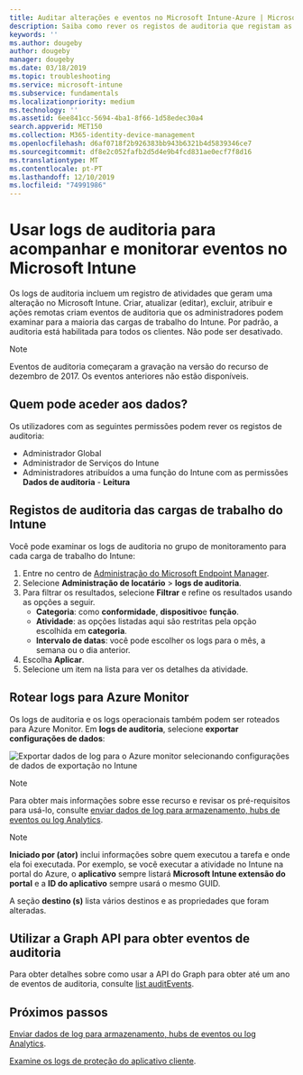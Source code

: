 ```yaml
---
title: Auditar alterações e eventos no Microsoft Intune-Azure | Microsoft Docs
description: Saiba como rever os registos de auditoria que registam as atividades do Microsoft Intune.
keywords: ''
ms.author: dougeby
author: dougeby
manager: dougeby
ms.date: 03/18/2019
ms.topic: troubleshooting
ms.service: microsoft-intune
ms.subservice: fundamentals
ms.localizationpriority: medium
ms.technology: ''
ms.assetid: 6ee841cc-5694-4ba1-8f66-1d58edec30a4
search.appverid: MET150
ms.collection: M365-identity-device-management
ms.openlocfilehash: d6af0718f2b926383bb943b6321b4d5839346ce7
ms.sourcegitcommit: df8e2c052fafb2d5d4e9b4fcd831ae0ecf7f8d16
ms.translationtype: MT
ms.contentlocale: pt-PT
ms.lasthandoff: 12/10/2019
ms.locfileid: "74991986"
---
```

# <a name="use-audit-logs-to-track-and-monitor-events-in-microsoft-intune"></a>Usar logs de auditoria para acompanhar e monitorar eventos no Microsoft Intune

Os logs de auditoria incluem um registro de atividades que geram uma alteração no Microsoft Intune. Criar, atualizar (editar), excluir, atribuir e ações remotas criam eventos de auditoria que os administradores podem examinar para a maioria das cargas de trabalho do Intune. Por padrão, a auditoria está habilitada para todos os clientes. Não pode ser desativado.

> [!NOTE]
> Eventos de auditoria começaram a gravação na versão do recurso de dezembro de 2017. Os eventos anteriores não estão disponíveis.

## <a name="who-can-access-the-data"></a>Quem pode aceder aos dados?

Os utilizadores com as seguintes permissões podem rever os registos de auditoria:

- Administrador Global
- Administrador de Serviços do Intune
- Administradores atribuídos a uma função do Intune com as permissões **Dados de auditoria** - **Leitura**

## <a name="audit-logs-for-intune-workloads"></a>Registos de auditoria das cargas de trabalho do Intune

Você pode examinar os logs de auditoria no grupo de monitoramento para cada carga de trabalho do Intune:

1. Entre no centro de [Administração do Microsoft Endpoint Manager](https://go.microsoft.com/fwlink/?linkid=2109431).
2. Selecione **Administração de locatário** > **logs de auditoria**.
3. Para filtrar os resultados, selecione **Filtrar** e refine os resultados usando as opções a seguir.
    - **Categoria**: como **conformidade**, **dispositivo**e **função**.
    - **Atividade**: as opções listadas aqui são restritas pela opção escolhida em **categoria**.
    - **Intervalo de datas**: você pode escolher os logs para o mês, a semana ou o dia anterior.
4. Escolha **Aplicar**.
4. Selecione um item na lista para ver os detalhes da atividade.

## <a name="route-logs-to-azure-monitor"></a>Rotear logs para Azure Monitor

Os logs de auditoria e os logs operacionais também podem ser roteados para Azure Monitor. Em **logs de auditoria**, selecione **exportar configurações de dados**:

![Exportar dados de log para o Azure monitor selecionando configurações de dados de exportação no Intune](./media/monitor-audit-logs/audit-logs-export-data-settings.png)

> [!NOTE]
> Para obter mais informações sobre esse recurso e revisar os pré-requisitos para usá-lo, consulte [enviar dados de log para armazenamento, hubs de eventos ou log Analytics](review-logs-using-azure-monitor.md).

> [!NOTE]
> **Iniciado por (ator)** inclui informações sobre quem executou a tarefa e onde ela foi executada. Por exemplo, se você executar a atividade no Intune na portal do Azure, o **aplicativo** sempre listará **Microsoft Intune extensão do portal** e a **ID do aplicativo** sempre usará o mesmo GUID.
>
> A seção **destino (s)** lista vários destinos e as propriedades que foram alteradas.  

## <a name="use-graph-api-to-retrieve-audit-events"></a>Utilizar a Graph API para obter eventos de auditoria

Para obter detalhes sobre como usar a API do Graph para obter até um ano de eventos de auditoria, consulte [list auditEvents](https://docs.microsoft.com/graph/api/intune-auditing-auditevent-list?view=graph-rest-1.0).

## <a name="next-steps"></a>Próximos passos

[Enviar dados de log para armazenamento, hubs de eventos ou log Analytics](review-logs-using-azure-monitor.md).

[Examine os logs de proteção do aplicativo cliente](../apps/app-protection-policy-settings-log.md).
